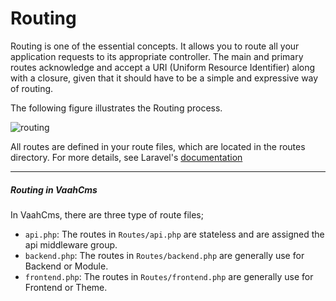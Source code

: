 # Routing

Routing is one of the essential concepts. It allows you to route all your application requests to its appropriate controller. The main and primary routes acknowledge and accept a URI (Uniform Resource Identifier) along with a closure, given that it should have to be a simple and expressive way of routing.

The following figure illustrates the Routing process.

<img :src="$withBase('/images/routing.jpg')" alt="routing">


All routes are defined in your route files, which are located in the routes directory. For more details, see Laravel's [documentation](https://laravel.com/docs/8.x/routing)

------



##### Routing in VaahCms

In VaahCms, there are three type of route files;

- `api.php`: The routes in `Routes/api.php` are stateless and are assigned the api middleware group.
- `backend.php`: The routes in `Routes/backend.php` are generally use for Backend or Module.
- `frontend.php`: The routes in `Routes/frontend.php` are generally use for Frontend or Theme.

